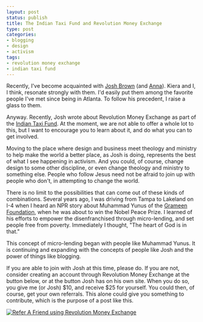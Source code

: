 ```yaml
---
layout: post
status: publish
title: The Indian Taxi Fund and Revolution Money Exchange
type: post
categories:
- blogging
- design
- activism
tags:
- revolution money exchange
- indian taxi fund
---
```

Recently, I've become acquainted with <a href="http://www.iamjoshbrown.com/blog/">Josh Brown</a> (and <a href="http://annacookbrown.com/">Anna</a>). Kiera and I, I think, resonate strongly with them. I'd easily put them among the favorite people I've met since being in Atlanta. To follow his precedent, I raise a glass to them.

Anyway. Recently, Josh wrote about Revolution Money Exchange as part of the <a href="http://www.iamjoshbrown.com/blog/the-indian-taxi-fund/">Indian Taxi Fund</a>. At the moment, we are not able to offer a whole lot to this, but I want to encourage you to learn about it, and do what you can to get involved.

Moving to the place where design and business meet theology and ministry to help make the world a better place, as Josh is doing, represents the best of what I see happening in activism. And you could, of course, change design to some other discipline, or even change theology and ministry to something else. People who follow Jesus need not be afraid to join up with people who don't, in attempting to change the world.

There is no limit to the possibilities that can come out of these kinds of combinations. Several years ago, I was driving from Tampa to Lakeland on I-4 when I heard an NPR story about Muhammad Yunus of the <a href="http://www.grameenfoundation.org/">Grameen Foundation</a>, when he was about to win the Nobel Peace Prize. I learned of his efforts to empower the disenfranchised through micro-lending, and set people free from poverty. Immediately I thought, "The heart of God is in that."

This concept of micro-lending began with people like Muhammad Yunus. It is continuing and expanding with the concepts of people like Josh and the power of things like blogging.

If you are able to join with Josh at this time, please do. If you are not, consider creating an account through Revolution Money Exchange at the button below, or at the button Josh has on his own site. When you do so, you give me (or Josh) $10, and receive $25 for yourself. You could then, of course, get your own referrals. This alone could give you something to contribute, which is the purpose of a post like this.

<!-- By copying and pasting and/or using the Refer a Friend Button software you are accepting and assenting to the terms of the MoneyExchange Button Software License set forth at https://www.revolutionmoneyexchange.com/website/Licenses.aspx -->
<a href="https://www.revolutionmoneyexchange.com/ReferAFriend/ReferAFriend_landing.aspx?referreremail=flamingsole@gmail.com"><img src="https://www.revolutionmoneyexchange.com/images/raf_signup.gif" alt="Refer A Friend using Revolution Money Exchange" /></a>
